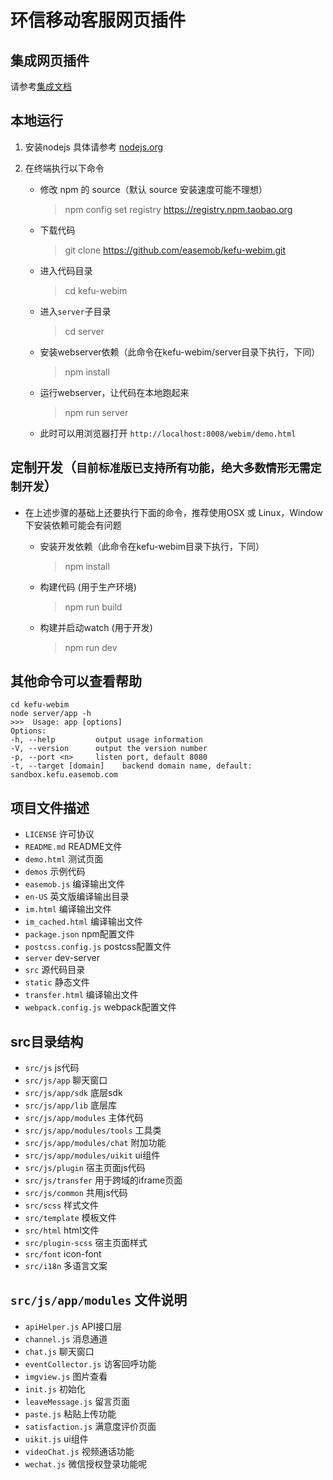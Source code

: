 # 环信移动客服网页插件

## 集成网页插件

请参考[集成文档](http://docs.easemob.com/cs/300visitoraccess/web-widget)

## 本地运行

1. 安装nodejs
具体请参考 [nodejs.org](https://nodejs.org/)

2. 在终端执行以下命令
	- 修改 npm 的 source（默认 source 安装速度可能不理想）

		>	npm config set registry https://registry.npm.taobao.org
	- 下载代码

		>	git clone https://github.com/easemob/kefu-webim.git
	- 进入代码目录

		>	cd kefu-webim
	- 进入`server`子目录

		>	cd server
	- 安装webserver依赖（此命令在kefu-webim/server目录下执行，下同）

		>	npm install
	- 运行webserver，让代码在本地跑起来

		>	npm run server
	- 此时可以用浏览器打开 `http://localhost:8008/webim/demo.html`

## 定制开发（`目前标准版已支持所有功能，绝大多数情形无需定制开发`）

- 在上述步骤的基础上还要执行下面的命令，推荐使用OSX 或 Linux，Window下安装依赖可能会有问题
	- 安装开发依赖（此命令在kefu-webim目录下执行，下同）

		>	npm install
	- 构建代码 (用于生产环境)

		>	npm run build
	- 构建并启动watch (用于开发)

		>	npm run dev

## 其他命令可以查看帮助

	cd kefu-webim
	node server/app -h
	>>>  Usage: app [options]
	Options:
	-h, --help         output usage information
	-V, --version      output the version number
	-p, --port <n>     listen port, default 8080
	-t, --target [domain]    backend domain name, default: sandbox.kefu.easemob.com

## 项目文件描述

- `LICENSE` 许可协议
- `README.md` README文件
- `demo.html` 测试页面
- `demos` 示例代码
- `easemob.js` 编译输出文件
- `en-US` 英文版编译输出目录
- `im.html` 编译输出文件
- `im_cached.html` 编译输出文件
- `package.json` npm配置文件
- `postcss.config.js` postcss配置文件
- `server` dev-server
- `src` 源代码目录
- `static` 静态文件
- `transfer.html` 编译输出文件
- `webpack.config.js` webpack配置文件

## src目录结构

- `src/js` js代码
- `src/js/app` 聊天窗口
- `src/js/app/sdk` 底层sdk
- `src/js/app/lib` 底层库
- `src/js/app/modules` 主体代码
- `src/js/app/modules/tools` 工具类
- `src/js/app/modules/chat` 附加功能
- `src/js/app/modules/uikit` ui组件
- `src/js/plugin` 宿主页面js代码
- `src/js/transfer` 用于跨域的iframe页面
- `src/js/common` 共用js代码
- `src/scss` 样式文件
- `src/template` 模板文件
- `src/html` html文件
- `src/plugin-scss` 宿主页面样式
- `src/font` icon-font
- `src/i18n` 多语言文案

## `src/js/app/modules` 文件说明

- `apiHelper.js` API接口层
- `channel.js` 消息通道
- `chat.js` 聊天窗口
- `eventCollector.js` 访客回呼功能
- `imgview.js` 图片查看
- `init.js` 初始化
- `leaveMessage.js` 留言页面
- `paste.js` 粘贴上传功能
- `satisfaction.js` 满意度评价页面
- `uikit.js` ui组件
- `videoChat.js` 视频通话功能
- `wechat.js` 微信授权登录功能呢
